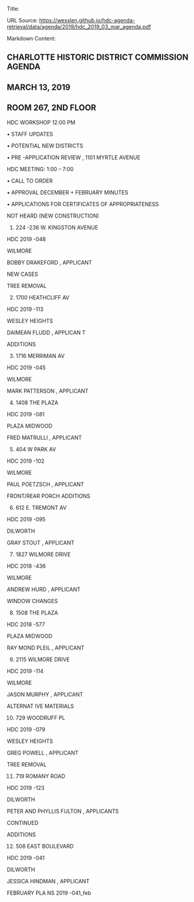 Title: 

URL Source: https://wesslen.github.io/hdc-agenda-retrieval/data/agenda/2019/hdc_2019_03_mar_agenda.pdf

Markdown Content:
## CHARLOTTE HISTORIC DISTRICT COMMISSION AGENDA 

## MARCH 13, 2019 

## ROOM 267, 2ND FLOOR 

HDC WORKSHOP 12:00 PM 

• STAFF UPDATES 

• POTENTIAL NEW DISTRICTS 

• PRE -APPLICATION REVIEW , 1101 MYRTLE AVENUE 

HDC MEETING: 1:00 – 7:00 

• CALL TO ORDER 

• APPROVAL DECEMBER + FEBRUARY MINUTES 

• APPLICATIONS FOR CERTIFICATES OF APPROPRIATENESS 

NOT HEARD (NEW CONSTRUCTION) 

1. 224 -236 W. KINGSTON AVENUE 

HDC 2019 -048 

WILMORE 

BOBBY DRAKEFORD , APPLICANT 

NEW CASES 

TREE REMOVAL 

2. 1700 HEATHCLIFF AV

HDC 2019 -113 

WESLEY HEIGHTS 

DAIMEAN FLUDD , APPLICAN T

ADDITIONS 

3. 1716 MERRIMAN AV

HDC 2019 -045 

WILMORE 

MARK PATTERSON , APPLICANT 

4. 1408 THE PLAZA 

HDC 2019 -081 

PLAZA MIDWOOD 

FRED MATRULLI , APPLICANT 

5. 404 W PARK AV

HDC 2019 -102 

WILMORE 

PAUL POETZSCH , APPLICANT 

FRONT/REAR PORCH ADDITIONS 

6. 612 E. TREMONT AV

HDC 2019 -095 

DILWORTH 

GRAY STOUT , APPLICANT 

7. 1827 WILMORE DRIVE 

HDC 2018 -436 

WILMORE 

ANDREW HURD , APPLICANT 

WINDOW CHANGES 

8. 1508 THE PLAZA 

HDC 2018 -577 

PLAZA MIDWOOD 

RAY MOND PLEIL , APPLICANT 

9. 2115 WILMORE DRIVE 

HDC 2019 -114 

WILMORE 

JASON MURPHY , APPLICANT 

ALTERNAT IVE MATERIALS 

10. 729 WOODRUFF PL

HDC 2019 -079 

WESLEY HEIGHTS 

GREG POWELL , APPLICANT 

TREE REMOVAL 

11. 719 ROMANY ROAD 

HDC 2019 -123 

DILWORTH 

PETER AND PHYLLIS FULTON , APPLICANTS 

CONTINUED 

ADDITIONS 

12. 508 EAST BOULEVARD 

HDC 2019 -041 

DILWORTH 

JESSICA HINDMAN , APPLICANT 

FEBRUARY PLA NS 2019 -041_feb

